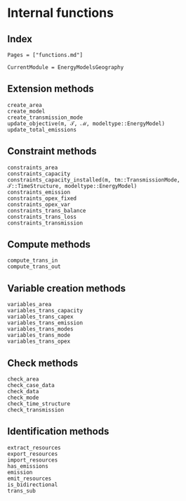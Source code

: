 # Internal functions

## Index

```@index
Pages = ["functions.md"]
```

```@meta
CurrentModule = EnergyModelsGeography
```

## Extension methods

```@docs
create_area
create_model
create_transmission_mode
update_objective(m, 𝒯, ℳ, modeltype::EnergyModel)
update_total_emissions
```

## Constraint methods

```@docs
constraints_area
constraints_capacity
constraints_capacity_installed(m, tm::TransmissionMode, 𝒯::TimeStructure, modeltype::EnergyModel)
constraints_emission
constraints_opex_fixed
constraints_opex_var
constraints_trans_balance
constraints_trans_loss
constraints_transmission
```

## Compute methods

```@docs
compute_trans_in
compute_trans_out
```

## Variable creation methods

```@docs
variables_area
variables_trans_capacity
variables_trans_capex
variables_trans_emission
variables_trans_modes
variables_trans_mode
variables_trans_opex
```

## Check methods

```@docs
check_area
check_case_data
check_data
check_mode
check_time_structure
check_transmission
```

## Identification methods

```@docs
extract_resources
export_resources
import_resources
has_emissions
emission
emit_resources
is_bidirectional
trans_sub
```
